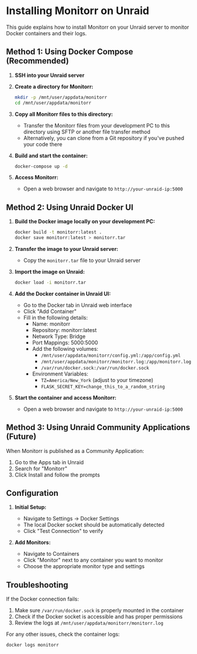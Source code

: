 # Installing Monitorr on Unraid

This guide explains how to install Monitorr on your Unraid server to monitor Docker containers and their logs.

## Method 1: Using Docker Compose (Recommended)

1. **SSH into your Unraid server**

2. **Create a directory for Monitorr:**
   ```bash
   mkdir -p /mnt/user/appdata/monitorr
   cd /mnt/user/appdata/monitorr
   ```

3. **Copy all Monitorr files to this directory:**
   - Transfer the Monitorr files from your development PC to this directory using SFTP or another file transfer method
   - Alternatively, you can clone from a Git repository if you've pushed your code there

4. **Build and start the container:**
   ```bash
   docker-compose up -d
   ```

5. **Access Monitorr:**
   - Open a web browser and navigate to `http://your-unraid-ip:5000`

## Method 2: Using Unraid Docker UI

1. **Build the Docker image locally on your development PC:**
   ```bash
   docker build -t monitorr:latest .
   docker save monitorr:latest > monitorr.tar
   ```

2. **Transfer the image to your Unraid server:**
   - Copy the `monitorr.tar` file to your Unraid server

3. **Import the image on Unraid:**
   ```bash
   docker load -i monitorr.tar
   ```

4. **Add the Docker container in Unraid UI:**
   - Go to the Docker tab in Unraid web interface
   - Click "Add Container"
   - Fill in the following details:
     - Name: monitorr
     - Repository: monitorr:latest
     - Network Type: Bridge
     - Port Mappings: 5000:5000
     - Add the following volumes:
       - `/mnt/user/appdata/monitorr/config.yml:/app/config.yml`
       - `/mnt/user/appdata/monitorr/monitorr.log:/app/monitorr.log`
       - `/var/run/docker.sock:/var/run/docker.sock`
     - Environment Variables:
       - `TZ=America/New_York` (adjust to your timezone)
       - `FLASK_SECRET_KEY=change_this_to_a_random_string`

5. **Start the container and access Monitorr:**
   - Open a web browser and navigate to `http://your-unraid-ip:5000`

## Method 3: Using Unraid Community Applications (Future)

When Monitorr is published as a Community Application:
1. Go to the Apps tab in Unraid
2. Search for "Monitorr"
3. Click Install and follow the prompts

## Configuration

1. **Initial Setup:**
   - Navigate to Settings → Docker Settings
   - The local Docker socket should be automatically detected
   - Click "Test Connection" to verify

2. **Add Monitors:**
   - Navigate to Containers
   - Click "Monitor" next to any container you want to monitor
   - Choose the appropriate monitor type and settings

## Troubleshooting

If the Docker connection fails:
1. Make sure `/var/run/docker.sock` is properly mounted in the container
2. Check if the Docker socket is accessible and has proper permissions
3. Review the logs at `/mnt/user/appdata/monitorr/monitorr.log`

For any other issues, check the container logs:
```bash
docker logs monitorr
``` 